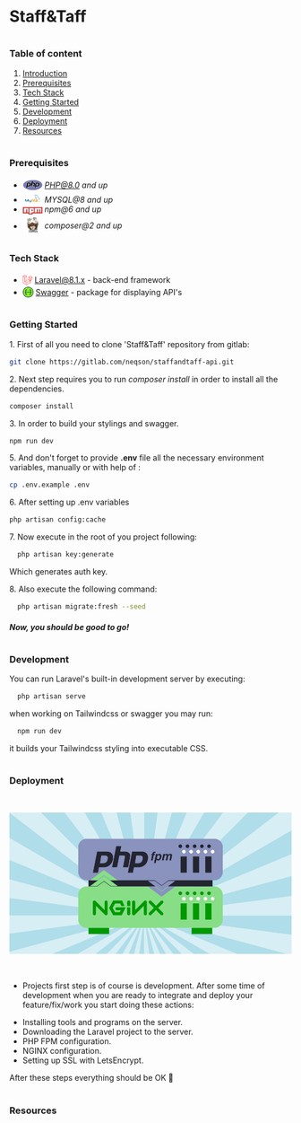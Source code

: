 # Staff&Taff

#
### Table of content

1. [Introduction](#Introduction)
2. [Prerequisites](#Prerequisites)
3. [Tech Stack](#Tech-Stack)
4. [Getting Started](#Getting-Started)
5. [Development](#Development)
6. [Deployment](#Deployment)
7. [Resources](#Resources)

#
### Prerequisites

* <img src="./public/assets/readme/php.png" width="35" style="position: relative; top: 4px" /> *PHP@8.0 and up*
* <img src="./public/assets/readme/mysql.png" width="35" style="position: relative; top: 4px" /> *MYSQL@8 and up*
* <img src="./public/assets/readme/npm.png" width="35" style="position: relative; top: 4px" /> *npm@6 and up*
* <img src="./public/assets/readme/composer.png" width="35" style="position: relative; top: 6px" /> *composer@2 and up*



#
### Tech Stack

* <img src="./public/assets/readme/laravel.png" height="18" style="position: relative; top: 4px" /> [Laravel@8.1.x](https://laravel.com/docs/8.1.x) - back-end framework
* <img src="./public/assets/readme/swagger.png" height="19" style="position: relative; top: 4px" /> [Swagger](https://github.com/spatie/laravel-translatable) - package for displaying API's



#
### Getting Started
1\. First of all you need to clone 'Staff&Taff' repository from gitlab:
```sh
git clone https://gitlab.com/neqson/staffandtaff-api.git
```

2\. Next step requires you to run *composer install* in order to install all the dependencies.
```sh
composer install
```

3\. In order to build your stylings and swagger.
```sh
npm run dev
```

5\. And don't forget to provide **.env** file all the necessary environment variables, manually or with help of :  
```sh
cp .env.example .env
```

6\. After setting up .env variables
```sh
php artisan config:cache
```


7\. Now execute in the root of you project following:
```sh
  php artisan key:generate
```
Which generates auth key.

8\. Also execute the following command:
```sh
  php artisan migrate:fresh --seed
```

##### Now, you should be good to go!



#
### Development

You can run Laravel's built-in development server by executing:

```sh
  php artisan serve
```

when working on Tailwindcss or swagger you may run:

```sh
  npm run dev
```
it builds your Tailwindcss styling into executable CSS.


#
### Deployment
<br/>

!["nginx / php fpm"](./public/assets/readme/ngnix-fpm.png)

<br />

- Projects first step is of course is development.
 After some time of development when you are ready to integrate and deploy your feature/fix/work you start doing these actions:
* Installing tools and programs on the server.
* Downloading the Laravel project to the server.
* PHP FPM configuration.
* NGINX configuration.
* Setting up SSL with LetsEncrypt.

After these steps everything should be OK :pray:


#
### Resources
<!-- !["drawsql"](./public/assets/readme/drawsql.png) -->